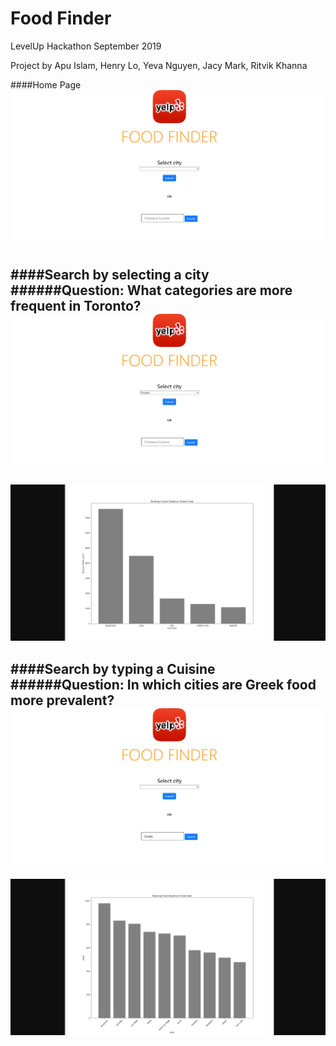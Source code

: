 # Food Finder
LevelUp Hackathon September 2019

Project by Apu Islam, Henry Lo, Yeva Nguyen, Jacy Mark, Ritvik Khanna

####Home Page
![Food_Finder_Demo](./Demos/homepage.png)

####Search by selecting a city
######Question: What categories are more frequent in Toronto?
![Food_Finder_Demo](./Demos/search-by-city1.png)
---
![Food_Finder_Demo](./Demos/search-by-city2.png)

####Search by typing a Cuisine
######Question: In which cities are Greek food more prevalent?
![Food_Finder_Demo](./Demos/search-by-food1.png)
---
![Food_Finder_Demo](./Demos/search-by-food2.png)
